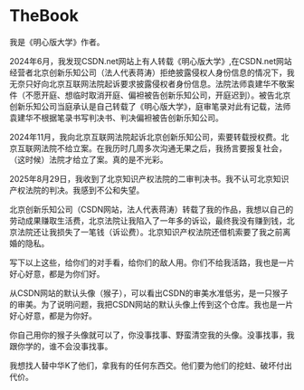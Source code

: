 # TheBook
我是《明心版大学》作者。

2024年6月，我发现CSDN.net网站上有人转载《明心版大学》,在CSDN.net网站经营者北京创新乐知公司（法人代表蒋涛）拒绝披露侵权人身份信息的情况下，我无奈只好向北京互联网法院起诉要求披露侵权者身份信息。法院法师袁建华不敬案件（不愿开庭、想临时取消开庭、偏袒被告创新乐知公司，开庭迟到）。被告北京创新乐知公司当庭承认是自己转载了《明心版大学》，庭审笔录对此有记载，法师袁建华不根据笔录书写判决书、判决偏袒被告创新乐知公司。

2024年11月，我向北京互联网法院起诉北京创新乐知公司，索要转载授权费。北京互联网法院不给立案。在我历时几周多次沟通无果之后，我扬言要报复社会，（这时候）法院才给立了案。真的是不光彩。  

2025年8月29日，我收到了北京知识产权法院的二审判决书。我不认可北京知识产权法院的判决。我感到不公和失望。

北京创新乐知公司（CSDN网站，法人代表蒋涛）转载了我的作品，我想以自己的劳动成果赚取生活费，北京法院让我陷入了一年多的诉讼，最终我没有赚到钱，北京法院还让我损失了一笔钱（诉讼费）。北京知识产权法院还借机索要了我之前离婚的隐私。

写下以上这些，给你们的对手看，给你们的敌人用。你们不给我活路，我也是一片好心好意，都是为你们好。

从CSDN网站的默认头像（猴子），可以看出CSDN的审美水准低劣，是一只猴子的审美。为了说明问题，我把CSDN网站的默认头像上传到这个仓库。我也是一片好心好意，都是为你好。

你自己用你的猴子头像就可以了，你没事找事、野蛮清空我的头像。没事找事，我跟你学的，谁不会没事找事。

我想找人替中华K了他们，拿我有的任何东西交。他们要为他们的挖蛀、破坏付出代价。

